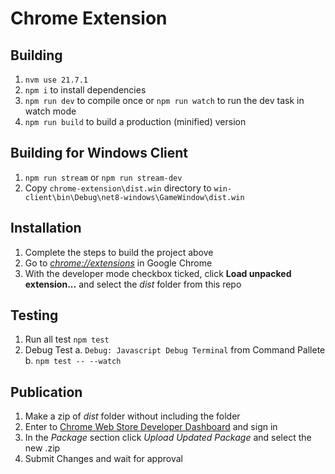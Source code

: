 # Chrome Extension

## Building

1. `nvm use 21.7.1`
2. `npm i` to install dependencies
3. `npm run dev` to compile once or `npm run watch` to run the dev task in watch mode
4. `npm run build` to build a production (minified) version

## Building for Windows Client

1. `npm run stream` or `npm run stream-dev`
2. Copy `chrome-extension\dist.win` directory to `win-client\bin\Debug\net8-windows\GameWindow\dist.win`

## Installation

1. Complete the steps to build the project above
2. Go to [_chrome://extensions_](chrome://extensions) in Google Chrome
3. With the developer mode checkbox ticked, click **Load unpacked extension...** and select the _dist_ folder from this repo

## Testing

1. Run all test `npm test`
2. Debug Test
    a. `Debug: Javascript Debug Terminal` from Command Pallete
    b. `npm test -- --watch`

## Publication

1. Make a zip of _dist_ folder without including the folder
2. Enter to [Chrome Web Store Developer Dashboard](https://chrome.google.com/webstore/developer/dashboard) and sign in
3. In the _Package_ section click _Upload Updated Package_ and select the new .zip
4. Submit Changes and wait for approval
